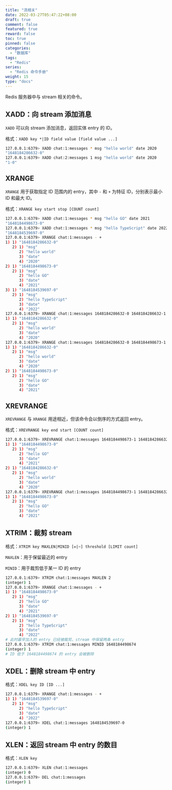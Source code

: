 ```yaml
---
title: "流相关"
date: 2022-03-27T05:47:22+08:00
draft: true
comment: false
featured: true
reward: false
toc: true
pinned: false
categories:
  - "数据库"
tags:
  - "Redis"
series:
  - "Redis 命令手册"
weight: 15
type: "docs"
---
```


Redis 服务器中与 stream 相关的命令。

<!--more-->

## XADD：向 stream 添加消息

`XADD` 可以向 stream 添加消息，返回实体 entry 的 ID。

格式：`XADD key *|ID field value [field value ...]`

```bash
127.0.0.1:6379> XADD chat:1:messages * msg "hello world" date 2020
"1648184286632-0"
127.0.0.1:6379> XADD chat:2:messages 1 msg "hello world" date 2020
"1-0"
```

## XRANGE

`XRANGE` 用于获取指定 ID 范围内的 entry，其中 `-` 和 `+` 为特征 ID，分别表示最小 ID 和最大 ID。

格式：`XRANGE key start stop [COUNT count]`

```bash
127.0.0.1:6379> XADD chat:1:messages * msg "hello GO" date 2021
"1648184498673-0"
127.0.0.1:6379> XADD chat:1:messages * msg "hello TypeScript" date 2022
"1648184539697-0"
127.0.0.1:6379> XRANGE chat:1:messages - +
1) 1) "1648184286632-0"
   2) 1) "msg"
      2) "hello world"
      3) "date"
      4) "2020"
2) 1) "1648184498673-0"
   2) 1) "msg"
      2) "hello GO"
      3) "date"
      4) "2021"
3) 1) "1648184539697-0"
   2) 1) "msg"
      2) "hello TypeScript"
      3) "date"
      4) "2022"
127.0.0.1:6379> XRANGE chat:1:messages 1648184286632-0 1648184286632-1
1) 1) "1648184286632-0"
   2) 1) "msg"
      2) "hello world"
      3) "date"
      4) "2020"
127.0.0.1:6379> XRANGE chat:1:messages 1648184286632-0 1648184498673-1
1) 1) "1648184286632-0"
   2) 1) "msg"
      2) "hello world"
      3) "date"
      4) "2020"
2) 1) "1648184498673-0"
   2) 1) "msg"
      2) "hello GO"
      3) "date"
      4) "2021"
```

## XREVRANGE

`XREVRANGE` 与 `XRANGE` 用途相近，但该命令会以倒序的方式返回 entry。

格式：`XREVRANGE key end start [COUNT count]`

```bash
127.0.0.1:6379> XREVRANGE chat:1:messages 1648184498673-1 1648184286632-0
1) 1) "1648184498673-0"
   2) 1) "msg"
      2) "hello GO"
      3) "date"
      4) "2021"
2) 1) "1648184286632-0"
   2) 1) "msg"
      2) "hello world"
      3) "date"
      4) "2020"
127.0.0.1:6379> XREVRANGE chat:1:messages 1648184498673-1 1648184286632-0 COUNT 1
1) 1) "1648184498673-0"
   2) 1) "msg"
      2) "hello GO"
      3) "date"
      4) "2021"
```

## XTRIM：裁剪 stream

格式：`XTRIM key MAXLEN|MINID [=|~] threshold [LIMIT count]`

`MAXLEN`：用于保留最近的 entry

`MINID`：用于裁剪低于某一 ID 的 entry

```bash
127.0.0.1:6379> XTRIM chat:1:messages MAXLEN 2
(integer) 1
127.0.0.1:6379> XRANGE chat:1:messages - +
1) 1) "1648184498673-0"
   2) 1) "msg"
      2) "hello GO"
      3) "date"
      4) "2021"
2) 1) "1648184539697-0"
   2) 1) "msg"
      2) "hello TypeScript"
      3) "date"
      4) "2022"
# 此时最早加入的 entry 已经被裁剪，stream 中保留两条 entry
127.0.0.1:6379> XTRIM chat:1:messages MINID 1648184498674
(integer) 1
# ID 低于 1648184498674 的 entry 会被删除
```

## XDEL：删除 stream 中 entry

格式：`XDEL key ID [ID ...]`

```bash
127.0.0.1:6379> XRANGE chat:1:messages - +
1) 1) "1648184539697-0"
   2) 1) "msg"
      2) "hello TypeScript"
      3) "date"
      4) "2022"
127.0.0.1:6379> XDEL chat:1:messages 1648184539697-0
(integer) 1
```

## XLEN：返回 stream 中 entry 的数目

格式：`XLEN key`

```bash
127.0.0.1:6379> XLEN chat:1:messages
(integer) 0
127.0.0.1:6379> DEL chat:1:messages
(integer) 1
```